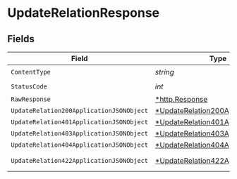 # UpdateRelationResponse


## Fields

| Field                                                                                            | Type                                                                                             | Required                                                                                         | Description                                                                                      |
| ------------------------------------------------------------------------------------------------ | ------------------------------------------------------------------------------------------------ | ------------------------------------------------------------------------------------------------ | ------------------------------------------------------------------------------------------------ |
| `ContentType`                                                                                    | *string*                                                                                         | :heavy_check_mark:                                                                               | N/A                                                                                              |
| `StatusCode`                                                                                     | *int*                                                                                            | :heavy_check_mark:                                                                               | N/A                                                                                              |
| `RawResponse`                                                                                    | [*http.Response](https://pkg.go.dev/net/http#Response)                                           | :heavy_minus_sign:                                                                               | N/A                                                                                              |
| `UpdateRelation200ApplicationJSONObject`                                                         | [*UpdateRelation200ApplicationJSON](../../models/operations/updaterelation200applicationjson.md) | :heavy_minus_sign:                                                                               | OK                                                                                               |
| `UpdateRelation401ApplicationJSONObject`                                                         | [*UpdateRelation401ApplicationJSON](../../models/operations/updaterelation401applicationjson.md) | :heavy_minus_sign:                                                                               | Unauthenticated                                                                                  |
| `UpdateRelation403ApplicationJSONObject`                                                         | [*UpdateRelation403ApplicationJSON](../../models/operations/updaterelation403applicationjson.md) | :heavy_minus_sign:                                                                               | Forbidden                                                                                        |
| `UpdateRelation404ApplicationJSONObject`                                                         | [*UpdateRelation404ApplicationJSON](../../models/operations/updaterelation404applicationjson.md) | :heavy_minus_sign:                                                                               | Not Found                                                                                        |
| `UpdateRelation422ApplicationJSONObject`                                                         | [*UpdateRelation422ApplicationJSON](../../models/operations/updaterelation422applicationjson.md) | :heavy_minus_sign:                                                                               | Invalid data posted                                                                              |